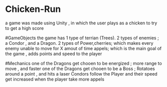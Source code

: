 # Chicken-Run
a game was made using Unity , in which the user plays as a chicken to try to get a high score

#GameObjects
the game has 1 type of terrian (Trees).
2 types of enemies ; a Condor , and a Dragon.
2 types of Power,cherries; which makes every enemy unable to move for X amout of time
appels; which is the main goal of the game , adds points and speed to the player 

#Mechanics
one of the Dragons get chooen to be energized ; more range to move , and faster
one of the Dragons get chooen to be a Boss ; Rotatoes around a point , and hits a laser 
Condors follow the Player and their speed get increased when the player take more appels



